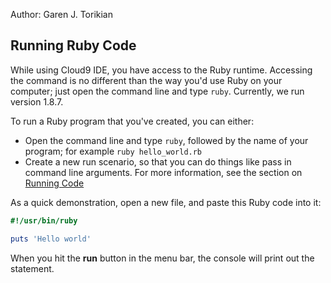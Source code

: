 Author: Garen J. Torikian

## Running Ruby Code

While using Cloud9 IDE, you have access to the Ruby runtime. Accessing the command is no different than the way you'd use Ruby on your computer; just open the command line and type `ruby`. Currently, we run version 1.8.7.

To run a Ruby program that you've created, you can either:

* Open the command line and  type `ruby`, followed by the name of your program; for example `ruby hello_world.rb`
* Create a new run scenario, so that you can do things like pass in command line arguments. For more information, see the section on [Running Code](./running_and_debugging_code.html)

As a quick demonstration, open a new file, and paste this Ruby code into it:

```ruby
#!/usr/bin/ruby

puts 'Hello world'
```

When you hit the **run** button in the menu bar, the console will print out the statement.